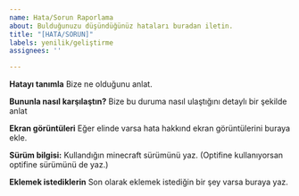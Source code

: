 ```yaml
---
name: Hata/Sorun Raporlama
about: Bulduğunuzu düşündüğünüz hataları buradan iletin.
title: "[HATA/SORUN]"
labels: yenilik/geliştirme
assignees: ''

---
```


**Hatayı tanımla**
Bize ne olduğunu anlat.

**Bununla nasıl karşılaştın?**
Bize bu duruma nasıl ulaştığını detaylı bir şekilde anlat

**Ekran görüntüleri**
Eğer elinde varsa hata hakkınd ekran görüntülerini buraya ekle.

**Sürüm bilgisi:**
Kullandığın minecraft sürümünü yaz. (Optifine kullanıyorsan optifine sürümünü de yaz.)

**Eklemek istediklerin**
Son olarak eklemek istediğin bir şey varsa buraya yaz.
